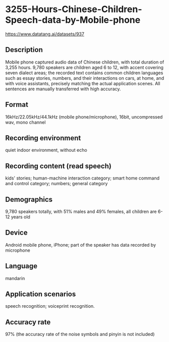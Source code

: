 # 3255-Hours-Chinese-Children-Speech-data-by-Mobile-phone
https://www.datatang.ai/datasets/937

## Description
Mobile phone captured audio data of Chinese children, with total duration of 3,255 hours. 9,780 speakers are children aged 6 to 12, with accent covering seven dialect areas; the recorded text contains common children languages such as essay stories, numbers, and their interactions on cars, at home, and with voice assistants, precisely matching the actual application scenes. All sentences are manually transferred with high accuracy.

## Format
16kHz/22.05kHz/44.1kHz (mobile phone/microphone), 16bit, uncompressed wav, mono channel

## Recording environment
quiet indoor environment, without echo

## Recording content (read speech)
kids' stories; human-machine interaction category; smart home command and control category; numbers; general category

## Demographics
9,780 speakers totally, with 51% males and 49% females, all children are 6-12 years old

## Device
Android mobile phone, iPhone; part of the speaker has data recorded by microphone

## Language
mandarin

## Application scenarios
speech recognition; voiceprint recognition.

## Accuracy rate
97% (the accuracy rate of the noise symbols and pinyin is not included)
